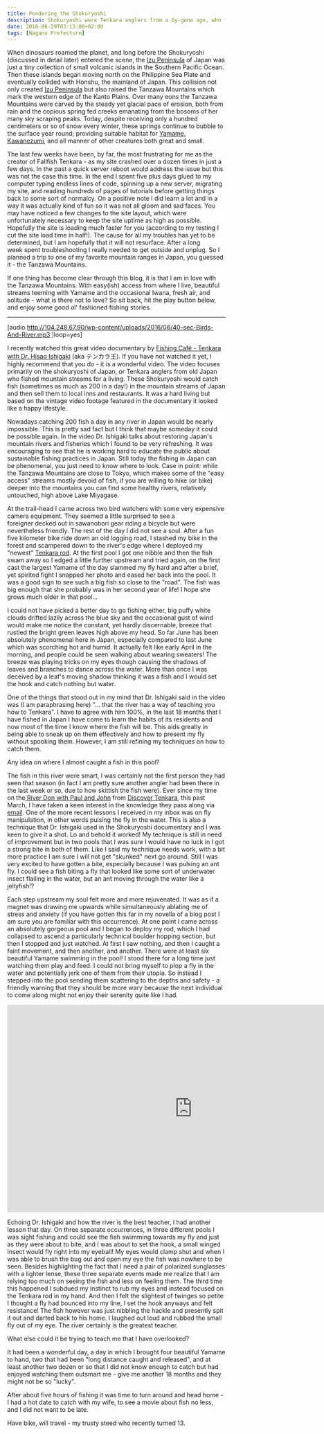 ```yaml
---
title: Pondering the Shokuryoshi
description: Shokuryoshi were Tenkara anglers from a by-gone age, who fished the keiryu of Japan for a living. Their ingenuity has given us Tenkara as we know it today...
date: 2016-06-29T03:13:00+02:00
tags: [Nagano Prefecture]
---
```

<div class=“text-lg m-2”>
<p class="mb-2">When dinosaurs roamed the planet, and long before the Shokuryoshi (discussed in detail later) entered the scene, the <a href="https://www.fallfishtenkara.com/izu-skyline/" target="_blank" rel="noopener">Izu Peninsula</a> of Japan was just a tiny collection of small volcanic islands in the Southern Pacific Ocean. Then these islands began moving north on the Philippine Sea Plate and eventually collided with Honshu, the mainland of Japan. This collision not only created <a href="https://www.fallfishtenkara.com/mount-amagi/" target="_blank" rel="noopener">Izu Peninsula</a> but also raised the Tanzawa Mountains which mark the western edge of the Kanto Plains. Over many eons the Tanzawa Mountains were carved by the steady yet glacial pace of erosion, both from rain and the copious spring fed creeks emanating from the bosoms of her many sky scraping peaks. Today, despite receiving only a hundred centimeters or so of snow every winter, these springs continue to bubble to the surface year round; providing suitable habitat for <a href="https://www.fallfishtenkara.com/yamame/" target="_blank" rel="noopener">Yamame</a>, <a href="https://www.fallfishtenkara.com/nihon-kawanezumi/" target="_blank" rel="noopener">Kawanezumi</a>, and all manner of other creatures both great and small.</p>

<p class="mt-2 mb-2">The last few weeks have been, by far, the most frustrating for me as the creator of Fallfish Tenkara - as my site crashed over a dozen times in just a few days. In the past a quick server reboot would address the issue but this was not the case this time. In the end I spent five plus days glued to my computer typing endless lines of code, spinning up a new server, migrating my site, and reading hundreds of pages of tutorials before getting things back to some sort of normalcy. On a positive note I did learn a lot and in a way it was actually kind of fun so it was not all gloom and sad faces. You may have noticed a few changes to the site layout, which were unfortunately necessary to keep the site uptime as high as possible. Hopefully the site is loading much faster for you (according to my testing I cut the site load time in half!). The cause for all my troubles has yet to be determined, but I am hopefully that it will not resurface. After a long week spent troubleshooting I really needed to get outside and unplug. So I planned a trip to one of my favorite mountain ranges in Japan, you guessed it - the Tanzawa Mountains.</p>

<p class="mt-2 mb-2">If one thing has become clear through this blog, it is that I am in love with the Tanzawa Mountains. With easy(ish) access from where I live, beautiful streams teeming with Yamame and the occasional Iwana, fresh air, and solitude - what is there not to love? So sit back, hit the play button below, and enjoy some good ol' fashioned fishing stories.</p>

<hr />

[audio http://104.248.67.90/wp-content/uploads/2016/06/40-sec-Birds-And-River.mp3 |loop=yes]

<p class="mt-2 mb-2">I recently watched this great video documentary by <a href="https://tenkaraangler.com/2016/06/17/fishing-cafe-tenkara-with-hisao-ishigaki/" target="_blank" rel="noopener">Fishing Café - Tenkara with Dr. Hisao Ishigaki</a> (aka テンカラ王). If you have not watched it yet, I highly recommend that you do - it is a wonderful video. The video focuses primarily on the shokuryoshi of Japan, or Tenkara anglers from old Japan who fished mountain streams for a living. These Shokuryoshi would catch fish (sometimes as much as 200 in a day!) in the mountain streams of Japan and then sell them to local inns and restaurants. It was a hard living but based on the vintage video footage featured in the documentary it looked like a happy lifestyle.</p>

<p class="mt-2 mb-2">Nowadays catching 200 fish a day in any river in Japan would be nearly impossible. This is pretty sad fact but I think that maybe someday it could be possible again. In the video Dr. Ishigaki talks about restoring Japan's mountain rivers and fisheries which I found to be very refreshing. It was encouraging to see that he is working hard to educate the public about sustainable fishing practices in Japan. Still today the fishing in Japan can be phenomenal, you just need to know where to look. Case in point: while the Tanzawa Mountains are close to Tokyo, which makes some of the "easy access" streams mostly devoid of fish, if you are willing to hike (or bike) deeper into the mountains you can find some healthy rivers, relatively untouched, high above Lake Miyagase.</p>

<p class="mt-2 mb-2">At the trail-head I came across two bird watchers with some very expensive camera equipment. They seemed a little surprised to see a foreigner decked out in sawanobori gear riding a bicycle but were nevertheless friendly. The rest of the day I did not see a soul. After a fun five kilometer bike ride down an old logging road, I stashed my bike in the forest and scampered down to the river's edge where I deployed my "newest" <a href="https://www.reddit.com/r/Tenkara/comments/4ocmx0/my_latest_tenkara_rod_acquisition/" target="_blank" rel="noopener">Tenkara rod</a>. At the first pool I got one nibble and then the fish swam away so I edged a little further upstream and tried again, on the first cast the largest Yamame of the day slammed my fly hard and after a brief, yet spirited fight I snapped her photo and eased her back into the pool. It was a good sign to see such a big fish so close to the "road". The fish was big enough that she probably was in her second year of life! I hope she grows much older in that pool...</p>

<p class="mt-2 mb-2">I could not have picked a better day to go fishing either, big puffy white clouds drifted lazily across the blue sky and the occasional gust of wind would make me notice the constant, yet hardly discernable, breeze that rustled the bright green leaves high above my head. So far June has been absolutely phenomenal here in Japan, especially compared to last June which was scorching hot and humid. It actually felt like early April in the morning, and people could be seen walking about wearing sweaters! The breeze was playing tricks on my eyes though causing the shadows of leaves and branches to dance across the water. More than once I was deceived by a leaf's moving shadow thinking it was a fish and I would set the hook and catch nothing but water.</p>

<p class="mt-2 mb-2">One of the things that stood out in my mind that Dr. Ishigaki said in the video was (I am paraphrasing here) "... that the river has a way of teaching you how to Tenkara". I have to agree with him 100%, in the last 18 months that I have fished in Japan I have come to learn the habits of its residents and now most of the time I know where the fish will be. This aids greatly in being able to sneak up on them effectively and how to present my fly without spooking them. However, I am still refining my techniques on how to catch them.</p>

<p class="mt-2 mb-2">Any idea on where I almost caught a fish in this pool?</p>

<p class="mt-2 mb-2">The fish in this river were smart, I was certainly not the first person they had seen that season (in fact I am pretty sure another angler had been there in the last week or so, due to how skittish the fish were). Ever since my time on the<a href="https://www.fallfishtenkara.com/grayling/" target="_blank" rel="noopener"> River Don with Paul and John</a> from <a href="https://www.discovertenkara.co.uk/" target="_blank" rel="noopener">Discover Tenkara</a>, this past March, I have taken a keen interest in the knowledge they pass along via <a href="https://youtu.be/VUi-kezRaJ4" target="_blank" rel="noopener">email</a>. One of the more recent lessons I received in my inbox was on fly manipulation, in other words pulsing the fly in the water. This is also a technique that Dr. Ishigaki used in the Shokuryoshi documentary and I was keen to give it a shot. Lo and behold it worked! My technique is still in need of improvement but in two pools that I was sure I would have no luck in I got a strong bite in both of them. Like I said my technique needs work, with a bit more practice I am sure I will not get "skunked" next go around. Still I was very excited to have gotten a bite, especially because I was pulsing an ant fly. I could see a fish biting a fly that looked like some sort of underwater insect flailing in the water, but an ant moving through the water like a jellyfish!?</p>

<p class="mt-2 mb-2">Each step upstream my soul felt more and more rejuvenated. It was as if a magnet was drawing me upwards while simultaneously ablating me of stress and anxiety (if you have gotten this far in my novella of a blog post I am sure you are familiar with this occurrence). At one point I came across an absolutely gorgeous pool and I began to deploy my rod, which I had collapsed to ascend a particularly technical boulder hopping section, but then I stopped and just watched. At first I saw nothing, and then I caught a faint movement, and then another, and another. There were at least six beautiful Yamame swimming in the pool! I stood there for a long time just watching them play and feed. I could not bring myself to plop a fly in the water and potentially jerk one of them from their utopia. So instead I stepped into the pool sending them scattering to the depths and safety - a friendly warning that they should be more wary because the next individual to come along might not enjoy their serenity quite like I had.</p>

<div style="margin: 0px auto; text-align: center;"><iframe src="https://www.youtube.com/embed/ziPExFttmKY" width="853" height="480" frameborder="0" allowfullscreen="allowfullscreen"></iframe></div>

<p class="mt-2 mb-2">Echoing Dr. Ishigaki and how the river is the best teacher, I had another lesson that day. On three separate occurrences, in three different pools I was sight fishing and could see the fish swimming towards my fly and just as they were about to bite, and I was about to set the hook, a small winged insect would fly <span class="font-semibold">right</span> into my eyeball! My eyes would clamp shut and when I was able to brush the bug out and open my eye the fish was nowhere to be seen. Besides highlighting the fact that I need a pair of polarized sunglasses with a lighter lense, these three separate events made me realize that I am relying too much on seeing the fish and less on feeling them. The third time this happened I subdued my instinct to rub my eyes and instead focused on the Tenkara rod in my hand. And then I felt the slightest of twinges so petite I thought a fly had bounced into my line, I set the hook anyways and felt resistance! The fish however was just nibbling the hackle and presently spit it out and darted back to his home. I laughed out loud and rubbed the small fly out of my eye. The river certainly is the greatest teacher.</p>

<p class="mt-2 mb-2">What else could it be trying to teach me that I have overlooked?</p>

<p class="mt-2 mb-2">It had been a wonderful day, a day in which I brought four beautiful Yamame to hand, two that had been "long distance caught and released", and at least another two dozen or so that I did not know enough to catch but had enjoyed watching them outsmart me - give me another 18 months and they might not be so "lucky".</p>

<p class="mt-2 mb-2">After about five hours of fishing it was time to turn around and head home - I had a hot date to catch with my wife, to see a movie about fish no less, and I did not want to be late.</p>

<p class="mt-2 mb-2">Have bike, will travel - my trusty steed who recently turned 13.</p>

<img class="w-8/12 rounded-lg shadow-lg mx-auto" src="" alt="" />
</div>